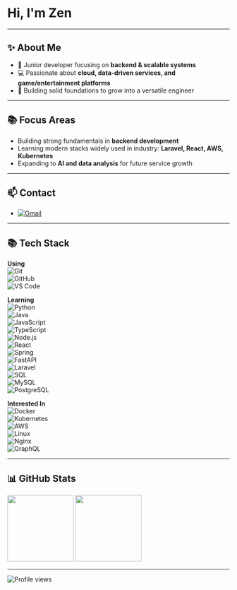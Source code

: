 # Hi, I'm Zen  

---

## ✨ About Me  
- 🌱 Junior developer focusing on **backend & scalable systems**  
- 💻 Passionate about **cloud, data-driven services, and game/entertainment platforms**  
- 🚀 Building solid foundations to grow into a versatile engineer  

---

## 📚 Focus Areas  
- Building strong fundamentals in **backend development**  
- Learning modern stacks widely used in industry: **Laravel, React, AWS, Kubernetes**  
- Expanding to **AI and data analysis** for future service growth  

---

## 📫 Contact  
- [![Gmail](https://img.shields.io/badge/Email-zzen.devv%40gmail.com-333333?logo=gmail&logoColor=white)](mailto:zzen.devv@gmail.com)  

---

## 📚 Tech Stack  

**Using**  
![Git](https://img.shields.io/badge/-Git-F05032?logo=git&logoColor=white)  
![GitHub](https://img.shields.io/badge/-GitHub-181717?logo=github&logoColor=white)  
![VS Code](https://img.shields.io/badge/-VS%20Code-007ACC?logo=visualstudiocode&logoColor=white)  

**Learning**  
![Python](https://img.shields.io/badge/-Python-3776AB?logo=python&logoColor=white)  
![Java](https://img.shields.io/badge/-Java-007396?logo=java&logoColor=white)  
![JavaScript](https://img.shields.io/badge/-JavaScript-F7DF1E?logo=javascript&logoColor=black)  
![TypeScript](https://img.shields.io/badge/-TypeScript-3178C6?logo=typescript&logoColor=white)  
![Node.js](https://img.shields.io/badge/-Node.js-339933?logo=node.js&logoColor=white)  
![React](https://img.shields.io/badge/-React-61DAFB?logo=react&logoColor=black)  
![Spring](https://img.shields.io/badge/-Spring-6DB33F?logo=spring&logoColor=white)  
![FastAPI](https://img.shields.io/badge/-FastAPI-009688?logo=fastapi&logoColor=white)  
![Laravel](https://img.shields.io/badge/-Laravel-FF2D20?logo=laravel&logoColor=white)  
![SQL](https://img.shields.io/badge/-SQL-336791?logo=postgresql&logoColor=white)  
![MySQL](https://img.shields.io/badge/-MySQL-4479A1?logo=mysql&logoColor=white)  
![PostgreSQL](https://img.shields.io/badge/-PostgreSQL-336791?logo=postgresql&logoColor=white)  

**Interested In**  
![Docker](https://img.shields.io/badge/-Docker-2496ED?logo=docker&logoColor=white)  
![Kubernetes](https://img.shields.io/badge/-Kubernetes-326CE5?logo=kubernetes&logoColor=white)  
![AWS](https://img.shields.io/badge/-AWS-232F3E?logo=amazonaws&logoColor=white)  
![Linux](https://img.shields.io/badge/-Linux-FCC624?logo=linux&logoColor=black)  
![Nginx](https://img.shields.io/badge/-Nginx-009639?logo=nginx&logoColor=white)  
![GraphQL](https://img.shields.io/badge/-GraphQL-E10098?logo=graphql&logoColor=white)  

---

## 📊 GitHub Stats  
<p align="left">  
  <img src="https://github-readme-stats.vercel.app/api?username=zzen-devv&show_icons=true&theme=swift" height="150"/>  
  <img src="https://github-readme-stats.vercel.app/api/top-langs/?username=zzen-devv&layout=compact&theme=swift" height="150"/>  
</p>  

---

![Profile views](https://komarev.com/ghpvc/?username=zzen-devv&label=Profile%20views&color=0e75b6&style=flat)  